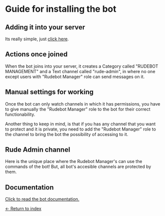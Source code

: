 # Guide for installing the bot

## Adding it into your server

Its really simple, just [click here](https://discord.com/api/oauth2/authorize?client_id=784153361058103306&permissions=2081418487&scope=bot).

## Actions once joined

When the bot joins into your server, it creates a Category called "RUDEBOT MANAGEMENT" and a Text channel called "rude-admin", in where no one except users with "Rudebot Manager" role can send messages on it.

## Manual settings for working

Once the bot can only watch channels in which it has permissions, you have to give manually the "Rudebot Manager" role to the bot for their correct functionability.

Another thing to keep in mind, is that if you has any channel that you want to protect and it is private, you need to add the "Rudebot Manager" role to the channel to bring the bot the possibility of accessing to it.

## Rude Admin channel

Here is the unique place where the Rudebot Manager's can use the commands of the bot! But, all bot's accesible channels are protected by them.

## Documentation

[Click to read the bot documentation.](https://github.com/JoshuaMeza/CodePain_POO/tree/master/Code/DiscordBot/RudeApiV2)

[<- Return to index](https://github.com/JoshuaMeza/CodePain_POO)
